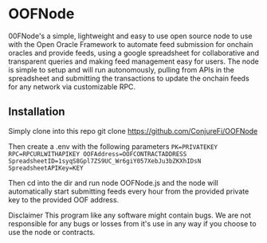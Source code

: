 # OOFNode
00FNode's a simple, lightweight and easy to use open source node to use with the Open Oracle Framework to automate feed submission for onchain oracles and provide feeds, using a google spreadsheet for collaborative and transparent queries and making feed management easy for users. The node is simple to setup and will run autonomously, pulling from APIs in the spreadsheet and submitting the transactions to update the onchain feeds for any network via customizable RPC. 

## Installation
Simply clone into this repo
git clone https://github.com/ConjureFi/OOFNode

Then create a .env with the following parameters
`PK=PRIVATEKEY
RPC=RPCURLWITHAPIKEY
OOFAddress=OOFCONTRACTADDRESS
SpreadsheetID=1syqS8Gpl7ZS9UC_Wr6giY057XebJu3bZKXhIDsN
SpreadsheetAPIKey=KEY`

Then cd into the dir and run
node OOFNode.js and the node will automatically start submitting feeds every hour from the provided private key to the provided OOF address.

Disclaimer
This program like any software might contain bugs. We are not responsible for any bugs or losses from it's use in any way if you choose to use the node or contracts.
